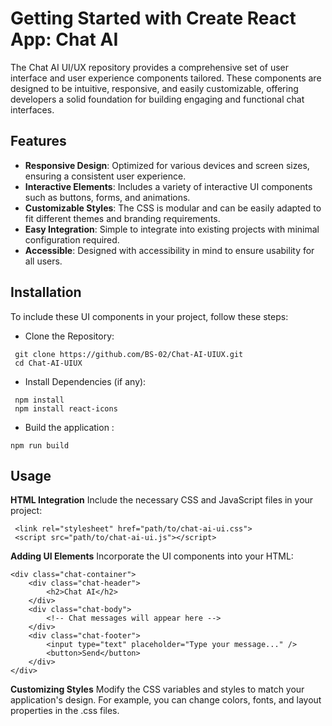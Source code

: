 # Getting Started with Create React App: Chat AI

The Chat AI UI/UX repository provides a comprehensive set of user interface and user experience components tailored. These components are designed to be intuitive, responsive, and easily customizable, offering developers a solid foundation for building engaging and functional chat interfaces.

## Features
- **Responsive Design**: Optimized for various devices and screen sizes, ensuring a consistent user experience.
- **Interactive Elements**: Includes a variety of interactive UI components such as buttons, forms, and animations.
- **Customizable Styles**: The CSS is modular and can be easily adapted to fit different themes and branding requirements.
- **Easy Integration**: Simple to integrate into existing projects with minimal configuration required.
- **Accessible**: Designed with accessibility in mind to ensure usability for all users.

## Installation
To include these UI components in your project, follow these steps:

* Clone the Repository:
```
 git clone https://github.com/BS-02/Chat-AI-UIUX.git
 cd Chat-AI-UIUX
```
  
* Install Dependencies (if any):
```
 npm install 
 npm install react-icons
```

* Build the application :
```
npm run build
```

## Usage
**HTML Integration**
Include the necessary CSS and JavaScript files in your project:
```
 <link rel="stylesheet" href="path/to/chat-ai-ui.css">
 <script src="path/to/chat-ai-ui.js"></script>
```

**Adding UI Elements**
Incorporate the UI components into your HTML:

```
<div class="chat-container">
    <div class="chat-header">
        <h2>Chat AI</h2>
    </div>
    <div class="chat-body">
        <!-- Chat messages will appear here -->
    </div>
    <div class="chat-footer">
        <input type="text" placeholder="Type your message..." />
        <button>Send</button>
    </div>
</div>
```

**Customizing Styles**
Modify the CSS variables and styles to match your application's design. For example, you can change colors, fonts, and layout properties in the .css files.
